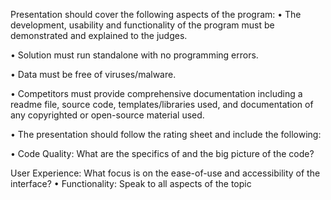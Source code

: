 Presentation should cover the following aspects of the program:
• The development, usability and functionality of the program must be
demonstrated and explained to the judges.

• Solution must run standalone with no programming errors.

• Data must be free of viruses/malware.

• Competitors must provide comprehensive documentation including a 
  readme file, source code, templates/libraries used, and documentation
  of any copyrighted or open-source material used.
  
• The presentation should follow the rating sheet and include the
following:

• Code Quality: What are the specifics of and the big picture of
the code?

User Experience: What focus is on the ease-of-use and
accessibility of the interface?
• Functionality: Speak to all aspects of the topic
